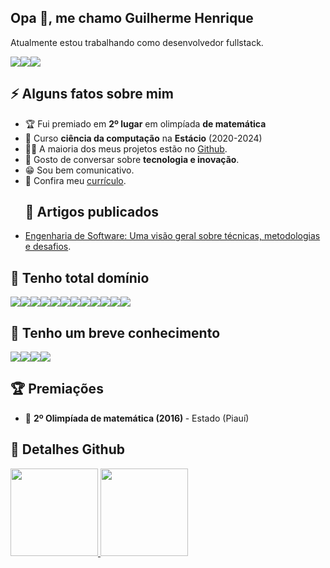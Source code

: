 <h2>Opa 👋, me chamo Guilherme Henrique</h2>
<p>
  Atualmente estou trabalhando como desenvolvedor fullstack.
</p>
<div style="display: flex">
  <a href="https://www.linkedin.com/in/guiilhermedev/" target="_blank">
    <img src="https://img.shields.io/badge/LinkedIn-0077B5?style=for-the-badge&logo=linkedin&logoColor=white" />
  </a>
   <a href="mailto:guilhermebass27@gmail.com" target="_blank">
    <img src="https://img.shields.io/badge/Gmail-D14836?style=for-the-badge&logo=gmail&logoColor=white" />
  </a>
  <a href="https://www.instagram.com/guiilhermedev/" target="_blank">
    <img src="https://img.shields.io/badge/Instagram-E4405F?style=for-the-badge&logo=instagram&logoColor=white" />
  </a>
</div>
<h2>⚡️ Alguns fatos sobre mim</h2>
<ul>
<li>🏆 Fui premiado em <strong>2º lugar</strong> em olimpíada <strong>de matemática</strong></li>
<li>🧐 Curso <strong>ciência da computação</strong> na <strong>Estácio</strong> (2020-2024)</li>
<li>👨‍💻 A maioria dos meus projetos estão no <a href="https://github.com/guilhermehenriquedev?tab=repositories">Github</a>.</li>
<li>💬 Gosto de conversar sobre <strong>tecnologia e inovação</strong>.</li>
<li>😁 Sou bem comunicativo.</li>
<li>📙 Confira meu <a href="https://github.com/guilhermehenriquedev/guilhermehenriquedev/blob/master/Curr%C3%ADculo%20Guilherme%20Henrique%20Fernandes%20Lima.pdf" target="_blank">currículo</a>.</li>
</ul>
<ul>
 <h2>📝 Artigos publicados</h2>
  <li><a href="https://medium.com/@guilhermebass27/engenharia-de-software-uma-visão-geral-sobre-técnicas-metodologias-e-desafios-2273ba145d60" target="_blank">Engenharia de Software: Uma visão geral sobre técnicas, metodologias e desafios</a>.</li>
</ul>
<h2>🚀 Tenho total domínio</h2>
<div style="display: flex">
  <img src="https://img.shields.io/badge/Python-3776AB?style=for-the-badge&logo=python&logoColor=white" />
  <img src="https://img.shields.io/badge/SQLite-07405E?style=for-the-badge&logo=sqlite&logoColor=white" />
  <img src="https://img.shields.io/badge/PostgreSQL-316192?style=for-the-badge&logo=postgresql&logoColor=white" />  
  <img src="https://img.shields.io/badge/React-20232A?style=for-the-badge&logo=react&logoColor=61DAFB" />
  <img src="https://img.shields.io/badge/React_Native-20232A?style=for-the-badge&logo=react&logoColor=61DAFB" />
  <img src="https://img.shields.io/badge/JavaScript-323330?style=for-the-badge&logo=javascript&logoColor=F7DF1E" />
  <img src="https://img.shields.io/badge/HTML5-E34F26?style=for-the-badge&logo=html5&logoColor=white" />
  <img src="https://img.shields.io/badge/CSS3-1572B6?style=for-the-badge&logo=css3&logoColor=white" />
  <img src="https://img.shields.io/badge/TypeScript-007ACC?style=for-the-badge&logo=typescript&logoColor=white" />
  <img src="https://img.shields.io/badge/Material%20UI-007FFF?style=for-the-badge&logo=mui&logoColor=white" />
  <img src="https://img.shields.io/badge/GIT-E44C30?style=for-the-badge&logo=git&logoColor=white" />
  <img src="https://img.shields.io/badge/GitHub-100000?style=for-the-badge&logo=github&logoColor=white" />
</div>
<h2>🚀 Tenho um breve conhecimento</h2>
<div style="display: flex">
  <img src="https://img.shields.io/badge/next.js-000000?style=for-the-badge&logo=nextdotjs&logoColor=white" />
  <img src="https://img.shields.io/badge/PHP-777BB4?style=for-the-badge&logo=php&logoColor=white" />
  <img src="https://img.shields.io/badge/Node.js-339933?style=for-the-badge&logo=nodedotjs&logoColor=white" />
  <img src="https://img.shields.io/badge/MongoDB-4EA94B?style=for-the-badge&logo=mongodb&logoColor=white" />
</div>
<h2>🏆 Premiações</h2>
<ul>
<li>🥈  <strong>2º Olimpíada de matemática (2016) </strong> - Estado (Piauí)</li>
</ul>
<h2>🔎 Detalhes Github</h2>
<div align="left" >
  <a href="https://github.com/guilhermehenriquedev">
  <img height="140em" src="https://github-readme-stats.vercel.app/api?username=guilhermehenriquedev&show_icons=true&theme=dracula&include_all_commits=true&count_private=true"/>
  <img height="140em" src="https://github-readme-stats.vercel.app/api/top-langs/?username=guilhermehenriquedev&layout=compact&langs_count=7&theme=dracula"/>
</div>


